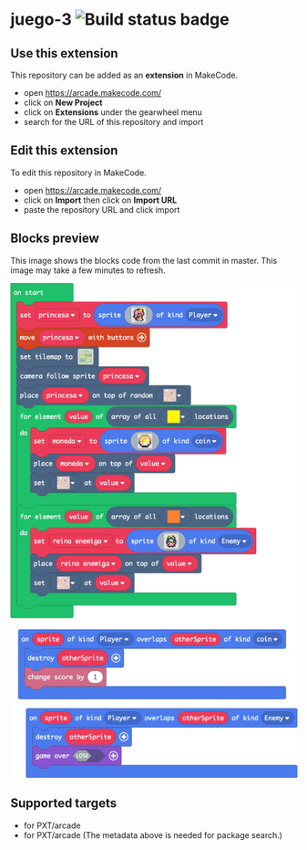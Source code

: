 # juego-3 ![Build status badge](https://github.com/disenadoravideoir/juego-3/workflows/MakeCode/badge.svg)



## Use this extension

This repository can be added as an **extension** in MakeCode.

* open https://arcade.makecode.com/
* click on **New Project**
* click on **Extensions** under the gearwheel menu
* search for the URL of this repository and import

## Edit this extension

To edit this repository in MakeCode.

* open https://arcade.makecode.com/
* click on **Import** then click on **Import URL**
* paste the repository URL and click import

## Blocks preview

This image shows the blocks code from the last commit in master.
This image may take a few minutes to refresh.

![A rendered view of the blocks](https://github.com/disenadoravideoir/juego-3/raw/master/.makecode/blocks.png)

## Supported targets

* for PXT/arcade
* for PXT/arcade
(The metadata above is needed for package search.)

